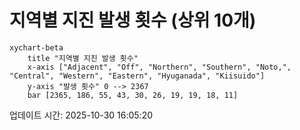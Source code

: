 # 지역별 지진 발생 횟수 (상위 10개)

```mermaid
xychart-beta
    title "지역별 지진 발생 횟수"
    x-axis ["Adjacent", "Off", "Northern", "Southern", "Noto,", "Central", "Western", "Eastern", "Hyuganada", "Kiisuido"]
    y-axis "발생 횟수" 0 --> 2367
    bar [2365, 186, 55, 43, 30, 26, 19, 19, 18, 11]
```

업데이트 시간: 2025-10-30 16:05:20
